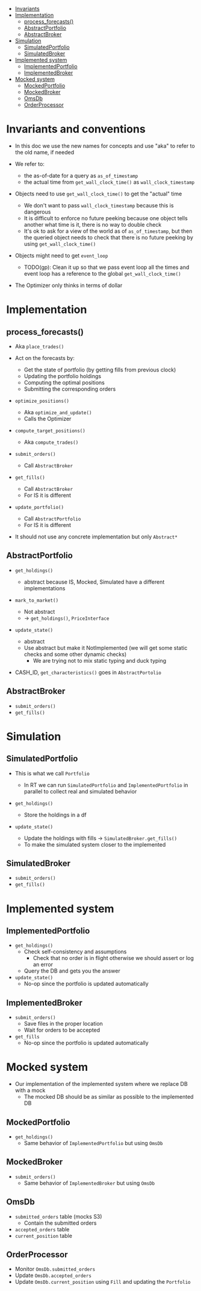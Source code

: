 <!--ts-->
   * [Invariants](#invariants)
   * [Implementation](#implementation)
      * [process_forecasts()](#process_forecasts)
      * [AbstractPortfolio](#abstractportfolio)
      * [AbstractBroker](#abstractbroker)
   * [Simulation](#simulation)
      * [SimulatedPortfolio](#simulatedportfolio)
      * [SimulatedBroker](#simulatedbroker)
   * [Implemented system](#implemented-system)
      * [ImplementedPortfolio](#implementedportfolio)
      * [ImplementedBroker](#implementedbroker)
   * [Mocked system](#mocked-system)
      * [MockedPortfolio](#mockedportfolio)
      * [MockedBroker](#mockedbroker)
      * [OmsDb](#omsdb)
      * [OrderProcessor](#orderprocessor)



<!--te-->

# Invariants and conventions

- In this doc we use the new names for concepts and use "aka" to refer to the old
  name, if needed

- We refer to:
  - the as-of-date for a query as `as_of_timestamp`
  - the actual time from `get_wall_clock_time()` as `wall_clock_timestamp` 
 
- Objects need to use `get_wall_clock_time()` to get the "actual" time
  - We don't want to pass `wall_clock_timestamp` because this is dangerous
  - It is difficult to enforce no future peeking because one object tells another
    what time is it, there is no way to double check
  - It's ok to ask for a view of the world as of `as_of_timestamp`, but then the
    queried object needs to check that there is no future peeking by using
    `get_wall_clock_time()`

- Objects might need to get `event_loop`
  - TODO(gp): Clean it up so that we pass event loop all the times and event loop
    has a reference to the global `get_wall_clock_time()`

- The Optimizer only thinks in terms of dollar

# Implementation

## process_forecasts()
- Aka `place_trades()`
- Act on the forecasts by:
  - Get the state of portfolio (by getting fills from previous clock)
  - Updating the portfolio holdings
  - Computing the optimal positions
  - Submitting the corresponding orders
- `optimize_positions()`
  - Aka `optimize_and_update()`
  - Calls the Optimizer
- `compute_target_positions()`
  - Aka `compute_trades()`
- `submit_orders()`
  - Call `AbstractBroker`
- `get_fills()`
  - Call `AbstractBroker`
  - For IS it is different
- `update_portfolio()`
  - Call `AbstractPortfolio`
  - For IS it is different

- It should not use any concrete implementation but only `Abstract*`

## AbstractPortfolio

- `get_holdings()`
  - abstract because IS, Mocked, Simulated have a different implementations
- `mark_to_market()`
  - Not abstract
  - -> `get_holdings()`, `PriceInterface`
- `update_state()`
  - abstract
  - Use abstract but make it NotImplemented (we will get some static checks and
    some other dynamic checks)
    - We are trying not to mix static typing and duck typing

- CASH_ID, `get_characteristics()` goes in `AbstractPortolio`

## AbstractBroker

- `submit_orders()`
- `get_fills()`

# Simulation

## SimulatedPortfolio

- This is what we call `Portfolio`
  - In RT we can run `SimulatedPortfolio` and `ImplementedPortfolio` in parallel
    to collect real and simulated behavior

- `get_holdings()`
  - Store the holdings in a df
- `update_state()`
  - Update the holdings with fills -> `SimulatedBroker.get_fills()`
  - To make the simulated system closer to the implemented

## SimulatedBroker

- `submit_orders()`
- `get_fills()`

# Implemented system

## ImplementedPortfolio

- `get_holdings()`
  - Check self-consistency and assumptions
    - Check that no order is in flight otherwise we should assert or log an error
  - Query the DB and gets you the answer
- `update_state()`
  - No-op since the portfolio is updated automatically

## ImplementedBroker

- `submit_orders()`
  - Save files in the proper location
  - Wait for orders to be accepted
- `get_fills`
  - No-op since the portfolio is updated automatically

# Mocked system

- Our implementation of the implemented system where we replace DB with a mock
  - The mocked DB should be as similar as possible to the implemented DB

## MockedPortfolio

- `get_holdings()`
  - Same behavior of `ImplementedPortfolio` but using `OmsDb`

## MockedBroker

- `submit_orders()`
  - Same behavior of `ImplementedBroker` but using `OmsDb`

## OmsDb

- `submitted_orders` table (mocks S3)
  - Contain the submitted orders
- `accepted_orders` table
- `current_position` table

## OrderProcessor

- Monitor `OmsDb.submitted_orders`
- Update `OmsDb.accepted_orders`
- Update `OmsDb.current_position` using `Fill` and updating the `Portfolio`
